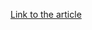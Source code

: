 [Link to the article](https://crowdstrike.com/blog/an-analysis-of-lightbasin-telecommunications-attacks/)
